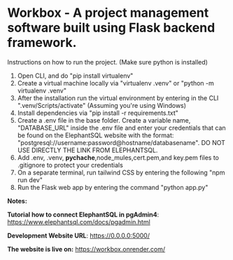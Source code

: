 # Workbox - A project management software built using Flask backend framework.

Instructions on how to run the project. (Make sure python is installed) 
1) Open CLI, and do "pip install virtualenv"
2) Create a virtual machine locally via "virtualenv .venv" or "python -m virtualenv .venv"
3) After the installation run the virtual environment by entering in the CLI ".venv/Scripts/activate" (Assuming you're using Windows)
4) Install dependencies via "pip install -r requirements.txt"
4) Create a .env file in the base folder. Create a variable name, "DATABASE_URL" inside the .env file and enter your credentials that can be found on the ElephantSQL website with the format: "postgresql://username:password@hostname/databasename". DO NOT USE DIRECTLY THE LINK FROM ELEPHANTSQL.
5) Add .env, .venv,  __pychache__,node_mules,cert.pem,and key.pem files to .gitignore to protect your credentials
6) On a separate terminal, run tailwind CSS by entering the following "npm run dev"
7) Run the Flask web app by entering the command "python app.py"

**Notes:**

**Tutorial how to connect ElephantSQL in pgAdmin4**: https://www.elephantsql.com/docs/pgadmin.html

**Development Website URL**: https://0.0.0.0:5000/

**The website is live on:** https://workbox.onrender.com/
